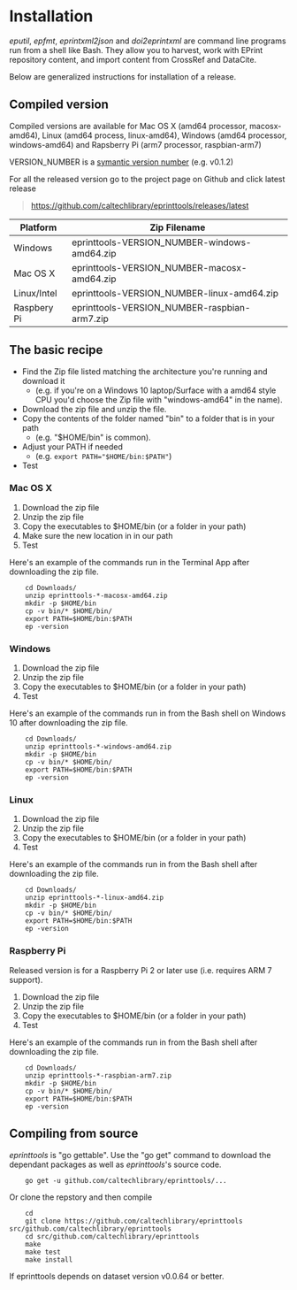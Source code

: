 
# Installation

*eputil*, *epfmt*, *eprintxml2json* and *doi2eprintxml* are command 
line programs run from a shell like Bash. They allow you to harvest, 
work with EPrint repository content, and import content from CrossRef 
and DataCite.

Below are generalized instructions for installation of a release.

## Compiled version

Compiled versions are available for Mac OS X (amd64 processor, macosx-amd64), Linux (amd64 process, linux-amd64), 
Windows (amd64 processor, windows-amd64) and Rapsberry Pi (arm7 processor, raspbian-arm7)

VERSION_NUMBER is a [symantic version number](http://semver.org/) (e.g. v0.1.2)


For all the released version go to the project page on Github and click latest release

>    https://github.com/caltechlibrary/eprinttools/releases/latest


| Platform    | Zip Filename                             |
|-------------|------------------------------------------|
| Windows     | eprinttools-VERSION_NUMBER-windows-amd64.zip |
| Mac OS X    | eprinttools-VERSION_NUMBER-macosx-amd64.zip  |
| Linux/Intel | eprinttools-VERSION_NUMBER-linux-amd64.zip   |
| Raspbery Pi | eprinttools-VERSION_NUMBER-raspbian-arm7.zip |


## The basic recipe

+ Find the Zip file listed matching the architecture you're running and download it
    + (e.g. if you're on a Windows 10 laptop/Surface with a amd64 style CPU you'd choose the Zip file with "windows-amd64" in the name).
+ Download the zip file and unzip the file.
+ Copy the contents of the folder named "bin" to a folder that is in your path 
    + (e.g. "$HOME/bin" is common).
+ Adjust your PATH if needed
    + (e.g. `export PATH="$HOME/bin:$PATH"`)
+ Test


### Mac OS X

1. Download the zip file
2. Unzip the zip file
3. Copy the executables to $HOME/bin (or a folder in your path)
4. Make sure the new location in in our path
5. Test

Here's an example of the commands run in the Terminal App after downloading the 
zip file.

```shell
    cd Downloads/
    unzip eprinttools-*-macosx-amd64.zip
    mkdir -p $HOME/bin
    cp -v bin/* $HOME/bin/
    export PATH=$HOME/bin:$PATH
    ep -version
```

### Windows

1. Download the zip file
2. Unzip the zip file
3. Copy the executables to $HOME/bin (or a folder in your path)
4. Test

Here's an example of the commands run in from the Bash shell on Windows 10 after
downloading the zip file.

```shell
    cd Downloads/
    unzip eprinttools-*-windows-amd64.zip
    mkdir -p $HOME/bin
    cp -v bin/* $HOME/bin/
    export PATH=$HOME/bin:$PATH
    ep -version
```


### Linux 

1. Download the zip file
2. Unzip the zip file
3. Copy the executables to $HOME/bin (or a folder in your path)
4. Test

Here's an example of the commands run in from the Bash shell after
downloading the zip file.

```shell
    cd Downloads/
    unzip eprinttools-*-linux-amd64.zip
    mkdir -p $HOME/bin
    cp -v bin/* $HOME/bin/
    export PATH=$HOME/bin:$PATH
    ep -version
```


### Raspberry Pi

Released version is for a Raspberry Pi 2 or later use (i.e. requires ARM 7 support).

1. Download the zip file
2. Unzip the zip file
3. Copy the executables to $HOME/bin (or a folder in your path)
4. Test

Here's an example of the commands run in from the Bash shell after
downloading the zip file.

```shell
    cd Downloads/
    unzip eprinttools-*-raspbian-arm7.zip
    mkdir -p $HOME/bin
    cp -v bin/* $HOME/bin/
    export PATH=$HOME/bin:$PATH
    ep -version
```


## Compiling from source

_eprinttools_ is "go gettable".  Use the "go get" command to download the dependant packages
as well as _eprinttools_'s source code.

```shell
    go get -u github.com/caltechlibrary/eprinttools/...
```

Or clone the repstory and then compile

```shell
    cd
    git clone https://github.com/caltechlibrary/eprinttools src/github.com/caltechlibrary/eprinttools
    cd src/github.com/caltechlibrary/eprinttools
    make
    make test
    make install
```

If eprinttools depends on dataset version v0.0.64 or better.

